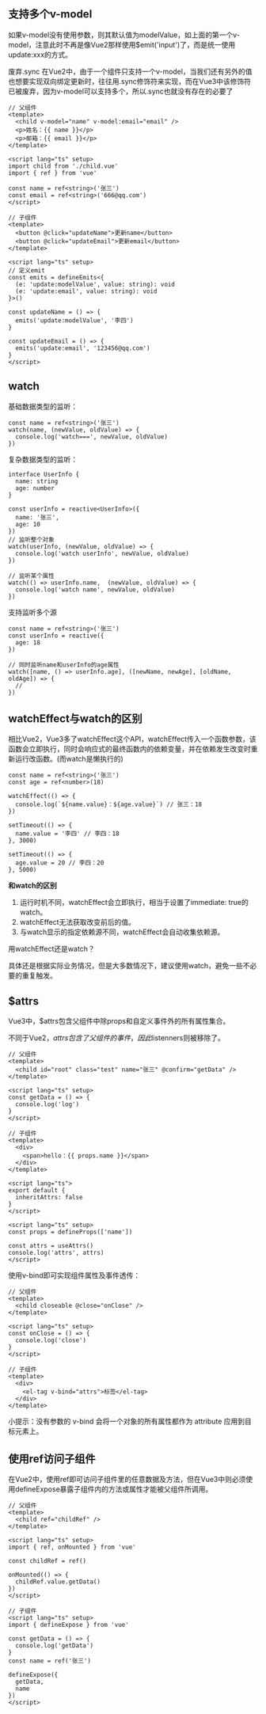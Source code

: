 
## 支持多个v-model
如果v-model没有使用参数，则其默认值为modelValue，如上面的第一个v-model，注意此时不再是像Vue2那样使用$emit('input')了，而是统一使用update:xxx的方式。

废弃.sync
在Vue2中，由于一个组件只支持一个v-model，当我们还有另外的值也想要实现双向绑定更新时，往往用.sync修饰符来实现，而在Vue3中该修饰符已被废弃，因为v-model可以支持多个，所以.sync也就没有存在的必要了
```
// 父组件
<template>
  <child v-model="name" v-model:email="email" />
  <p>姓名：{{ name }}</p>
  <p>邮箱：{{ email }}</p>
</template>

<script lang="ts" setup>
import child from './child.vue'
import { ref } from 'vue'

const name = ref<string>('张三')
const email = ref<string>('666@qq.com')
</script>
```
```
// 子组件
<template>
  <button @click="updateName">更新name</button>
  <button @click="updateEmail">更新email</button>
</template>

<script lang="ts" setup>
// 定义emit
const emits = defineEmits<{
  (e: 'update:modelValue', value: string): void
  (e: 'update:email', value: string): void
}>()

const updateName = () => {
  emits('update:modelValue', '李四')
}

const updateEmail = () => {
  emits('update:email', '123456@qq.com')
}
</script>
```


## watch
基础数据类型的监听：
```
const name = ref<string>('张三')
watch(name, (newValue, oldValue) => {
  console.log('watch===', newValue, oldValue)
})
```

复杂数据类型的监听：
```
interface UserInfo {
  name: string
  age: number
}

const userInfo = reactive<UserInfo>({
  name: '张三',
  age: 10
})
// 监听整个对象
watch(userInfo, (newValue, oldValue) => {
  console.log('watch userInfo', newValue, oldValue)
})

// 监听某个属性
watch(() => userInfo.name,  (newValue, oldValue) => {
  console.log('watch name', newValue, oldValue)
})
```


支持监听多个源

```
const name = ref<string>('张三')
const userInfo = reactive({
  age: 18
})

// 同时监听name和userInfo的age属性
watch([name, () => userInfo.age], ([newName, newAge], [oldName, oldAge]) => {
  // 
})
```

## watchEffect与watch的区别

相比Vue2，Vue3多了watchEffect这个API，watchEffect传入一个函数参数，该函数会立即执行，同时会响应式的最终函数内的依赖变量，并在依赖发生改变时重新运行改函数。(而watch是懒执行的)
```
const name = ref<string>('张三')
const age = ref<number>(18)

watchEffect(() => {
  console.log(`${name.value}：${age.value}`) // 张三：18
})

setTimeout(() => {
  name.value = '李四' // 李四：18
}, 3000)

setTimeout(() => {
  age.value = 20 // 李四：20
}, 5000)
```


**和watch的区别**
1. 运行时机不同，watchEffect会立即执行，相当于设置了immediate: true的watch。
2. watchEffect无法获取改变前后的值。
3. 与watch显示的指定依赖源不同，watchEffect会自动收集依赖源。


用watchEffect还是watch？

具体还是根据实际业务情况，但是大多数情况下，建议使用watch，避免一些不必要的重复触发。


## $attrs
Vue3中，$attrs包含父组件中除props和自定义事件外的所有属性集合。

不同于Vue2，$attrs包含了父组件的事件，因此$listenners则被移除了。

```
// 父组件
<template>
  <child id="root" class="test" name="张三" @confirm="getData" />
</template>

<script lang="ts" setup>
const getData = () => {
  console.log('log')
}
</script>

// 子组件
<template>
  <div>
    <span>hello：{{ props.name }}</span>
  </div>
</template>

<script lang="ts">
export default {
  inheritAttrs: false
}
</script>

<script lang="ts" setup>
const props = defineProps(['name'])

const attrs = useAttrs()
console.log('attrs', attrs)
</script>
```

使用v-bind即可实现组件属性及事件透传：

```
// 父组件
<template>
  <child closeable @close="onClose" />
</template>

<script lang="ts" setup>
const onClose = () => {
  console.log('close')
}
</script>

// 子组件
<template>
  <div>
    <el-tag v-bind="attrs">标签</el-tag>
  </div>
</template>

```
小提示：没有参数的 v-bind 会将一个对象的所有属性都作为 attribute 应用到目标元素上。

## 使用ref访问子组件

在Vue2中，使用ref即可访问子组件里的任意数据及方法，但在Vue3中则必须使用defineExpose暴露子组件内的方法或属性才能被父组件所调用。

```
// 父组件
<template>
  <child ref="childRef" />
</template>

<script lang="ts" setup>
import { ref, onMounted } from 'vue'

const childRef = ref()

onMounted(() => {
  childRef.value.getData()
})
</script>

// 子组件
<script lang="ts" setup>
import { defineExpose } from 'vue'

const getData = () => {
  console.log('getData')
}
const name = ref('张三')

defineExpose({
  getData,
  name
})
</script>
```